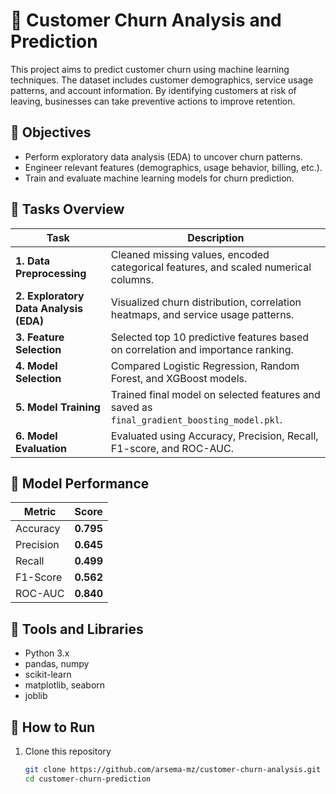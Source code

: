 # 🧠 Customer Churn Analysis and Prediction

This project aims to predict customer churn using machine learning techniques. The dataset includes customer demographics, service usage patterns, and account information. By identifying customers at risk of leaving, businesses can take preventive actions to improve retention.

## 🎯 Objectives

* Perform exploratory data analysis (EDA) to uncover churn patterns.
* Engineer relevant features (demographics, usage behavior, billing, etc.).
* Train and evaluate machine learning models for churn prediction.

## 🧩 Tasks Overview
| Task | Description |
|------|--------------|
| **1. Data Preprocessing** | Cleaned missing values, encoded categorical features, and scaled numerical columns. |
| **2. Exploratory Data Analysis (EDA)** | Visualized churn distribution, correlation heatmaps, and service usage patterns. |
| **3. Feature Selection** | Selected top 10 predictive features based on correlation and importance ranking. |
| **4. Model Selection** | Compared Logistic Regression, Random Forest, and XGBoost models. |
| **5. Model Training** | Trained final model on selected features and saved as `final_gradient_boosting_model.pkl`. |
| **6. Model Evaluation** | Evaluated using Accuracy, Precision, Recall, F1-score, and ROC-AUC. |

## 🧮 Model Performance
| Metric | Score |
|--------|--------|
| Accuracy | **0.795** |
| Precision | **0.645** |
| Recall | **0.499** |
| F1-Score | **0.562** |
| ROC-AUC | **0.840** |

## 🧰 Tools and Libraries
- Python 3.x  
- pandas, numpy  
- scikit-learn  
- matplotlib, seaborn  
- joblib  

## 🚀 How to Run
1. Clone this repository  
   ```bash
   git clone https://github.com/arsema-mz/customer-churn-analysis.git
   cd customer-churn-prediction

